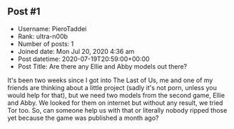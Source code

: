 ## Post #1
- Username: PieroTaddei
- Rank: ultra-n00b
- Number of posts: 1
- Joined date: Mon Jul 20, 2020 4:36 am
- Post datetime: 2020-07-19T20:59:00+00:00
- Post Title: Are there any Ellie and Abby models out there?

It's been two weeks since I got into The Last of Us, me and one of my friends are thinking about a little project (sadly it's not porn, unless you would help for that), but we need two models from the second game, Ellie and Abby. We looked for them on internet but without any result, we tried Tor too. So, can someone help us with that or literally nobody ripped those yet because the game was published a month ago?
